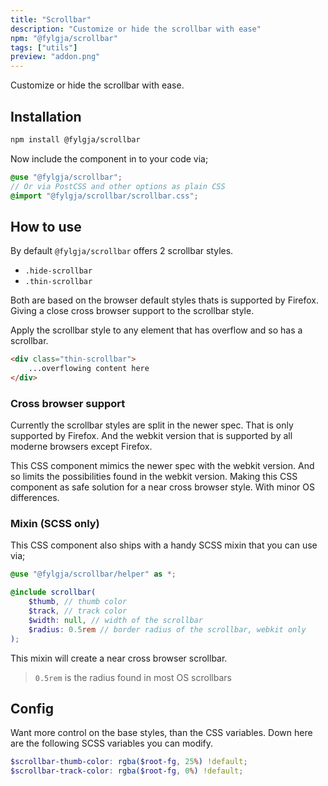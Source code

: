 ```yaml
---
title: "Scrollbar"
description: "Customize or hide the scrollbar with ease"
npm: "@fylgja/scrollbar"
tags: ["utils"]
preview: "addon.png"
---
```


Customize or hide the scrollbar with ease.

## Installation

```bash
npm install @fylgja/scrollbar
```

Now include the component in to your code via;

```scss
@use "@fylgja/scrollbar";
// Or via PostCSS and other options as plain CSS
@import "@fylgja/scrollbar/scrollbar.css";
```

## How to use

By default `@fylgja/scrollbar` offers 2 scrollbar styles.

- `.hide-scrollbar`
- `.thin-scrollbar`

Both are based on the browser default styles thats is supported by Firefox.
Giving a close cross browser support to the scrollbar style.

Apply the scrollbar style to any element that has overflow and so has a scrollbar.

```html
<div class="thin-scrollbar">
    ...overflowing content here
</div>
```

### Cross browser support

Currently the scrollbar styles are split in the newer spec.
That is only supported by Firefox.
And the webkit version that is supported by all moderne browsers except Firefox.

This CSS component mimics the newer spec with the webkit version.
And so limits the possibilities found in the webkit version.
Making this CSS component as safe solution for a near cross browser style.
With minor OS differences.

### Mixin (SCSS only)

This CSS component also ships with a handy SCSS mixin that you can use via;

```scss
@use "@fylgja/scrollbar/helper" as *;

@include scrollbar(
    $thumb, // thumb color
    $track, // track color
    $width: null, // width of the scrollbar
    $radius: 0.5rem // border radius of the scrollbar, webkit only
);
```

This mixin will create a near cross browser scrollbar.

> `0.5rem` is the radius found in most OS scrollbars

## Config

Want more control on the base styles, than the CSS variables.
Down here are the following SCSS variables you can modify.

```scss
$scrollbar-thumb-color: rgba($root-fg, 25%) !default;
$scrollbar-track-color: rgba($root-fg, 0%) !default;
```
